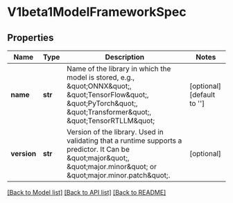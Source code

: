 # V1beta1ModelFrameworkSpec

## Properties

| Name        | Type    | Description                                                                                                                                                                       | Notes                      |
|-------------|---------|-----------------------------------------------------------------------------------------------------------------------------------------------------------------------------------|----------------------------|
| **name**    | **str** | Name of the library in which the model is stored, e.g., \&quot;ONNX\&quot;, \&quot;TensorFlow\&quot;, \&quot;PyTorch\&quot;, \&quot;Transformer\&quot;, \&quot;TensorRTLLM\&quot; | [optional] [default to ''] |
| **version** | **str** | Version of the library. Used in validating that a runtime supports a predictor. It Can be \&quot;major\&quot;, \&quot;major.minor\&quot; or \&quot;major.minor.patch\&quot;.      | [optional]                 |

[[Back to Model list]](../README.md#documentation-for-models) [[Back to API list]](../README.md#documentation-for-api-endpoints) [[Back to README]](../README.md)
